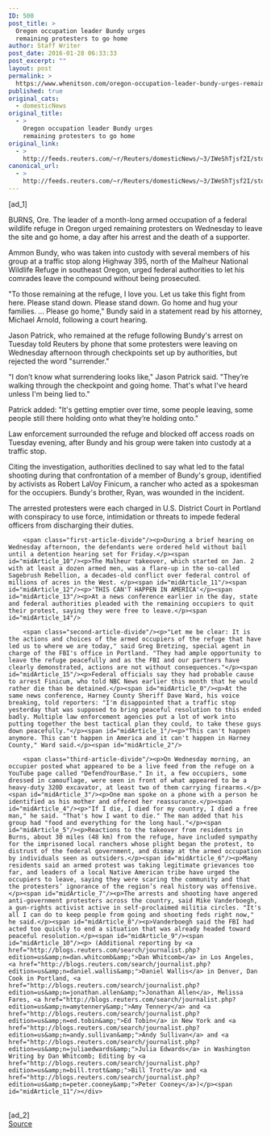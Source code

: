 ```yaml
---
ID: 500
post_title: >
  Oregon occupation leader Bundy urges
  remaining protesters to go home
author: Staff Writer
post_date: 2016-01-28 06:33:33
post_excerpt: ""
layout: post
permalink: >
  https://www.whenitson.com/oregon-occupation-leader-bundy-urges-remaining-protesters-to-go-home/
published: true
original_cats:
  - domesticNews
original_title:
  - >
    Oregon occupation leader Bundy urges
    remaining protesters to go home
original_link:
  - >
    http://feeds.reuters.com/~r/Reuters/domesticNews/~3/IWeShTjsf2I/story01.htm
canonical_url:
  - >
    http://feeds.reuters.com/~r/Reuters/domesticNews/~3/IWeShTjsf2I/story01.htm
---
```

 [ad_1]
<br><div id="articleText">
<span id="midArticle_start"/>

<span id="midArticle_0"/><span class="focusParagraph" readability="6"><p><span class="articleLocation">BURNS, Ore.</span> The leader of a month-long armed occupation of a federal wildlife refuge in Oregon urged remaining protesters on Wednesday to leave the site and go home, a day after his arrest and the death of a supporter.</p></span><span id="midArticle_1"/><p>Ammon Bundy, who was taken into custody with several members of his group at a traffic stop along Highway 395, north of the Malheur National Wildlife Refuge in southeast Oregon, urged federal authorities to let his comrades leave the compound without being prosecuted. </p><span id="midArticle_2"/><p>"To those remaining at the refuge, I love you. Let us take this fight from here. Please stand down. Please stand down. Go home and hug your families. ... Please go home," Bundy said in a statement read by his attorney, Michael Arnold, following a court hearing. </p><span id="midArticle_3"/><p>Jason Patrick, who remained at the refuge following Bundy's arrest on Tuesday told Reuters by phone that some protesters were leaving on Wednesday afternoon through checkpoints set up by authorities, but rejected the word "surrender."</p><span id="midArticle_4"/><p>"I don’t know what surrendering looks like," Jason Patrick said. "They’re walking through the checkpoint and going home. That's what I've heard unless I'm being lied to." </p><span id="midArticle_5"/><p>Patrick added: "It's getting emptier over time, some people leaving, some people still there holding onto what they’re holding onto."</p><span id="midArticle_6"/><p>Law enforcement surrounded the refuge and blocked off access roads on Tuesday evening, after Bundy and his group were taken into custody at a traffic stop.</p><span id="midArticle_7"/><p>Citing the investigation, authorities declined to say what led to the fatal shooting during that confrontation of a member of Bundy's group, identified by activists as Robert LaVoy Finicum, a rancher who acted as a spokesman for the occupiers. Bundy's brother, Ryan, was wounded in the incident.</p><span id="midArticle_8"/><p>The arrested protesters were each charged in U.S. District Court in Portland with conspiracy to use force, intimidation or threats to impede federal officers from discharging their duties.</p><span id="midArticle_9"/>
        
        <span class="first-article-divide"/><p>During a brief hearing on Wednesday afternoon, the defendants were ordered held without bail until a detention hearing set for Friday.</p><span id="midArticle_10"/><p>The Malheur takeover, which started on Jan. 2 with at least a dozen armed men, was a flare-up in the so-called Sagebrush Rebellion, a decades-old conflict over federal control of millions of acres in the West. </p><span id="midArticle_11"/><span id="midArticle_12"/><p>'THIS CAN'T HAPPEN IN AMERICA'</p><span id="midArticle_13"/><p>At a news conference earlier in the day, state and federal authorities pleaded with the remaining occupiers to quit their protest, saying they were free to leave.</p><span id="midArticle_14"/>
        
        <span class="second-article-divide"/><p>"Let me be clear: It is the actions and choices of the armed occupiers of the refuge that have led us to where we are today," said Greg Bretzing, special agent in charge of the FBI's office in Portland. "They had ample opportunity to leave the refuge peacefully and as the FBI and our partners have clearly demonstrated, actions are not without consequences."</p><span id="midArticle_15"/><p>Federal officials say they had probable cause to arrest Finicum, who told NBC News earlier this month that he would rather die than be detained.</p><span id="midArticle_0"/><p>At the same news conference, Harney County Sheriff Dave Ward, his voice breaking, told reporters: "I'm disappointed that a traffic stop yesterday that was supposed to bring peaceful resolution to this ended badly. Multiple law enforcement agencies put a lot of work into putting together the best tactical plan they could, to take these guys down peacefully."</p><span id="midArticle_1"/><p>"This can't happen anymore. This can't happen in America and it can't happen in Harney County," Ward said.</p><span id="midArticle_2"/>
        
        <span class="third-article-divide"/><p>On Wednesday morning, an occupier posted what appeared to be a live feed from the refuge on a YouTube page called "DefendYourBase." In it, a few occupiers, some dressed in camouflage, were seen in front of what appeared to be a heavy-duty 320D excavator, at least two of them carrying firearms.</p><span id="midArticle_3"/><p>One man spoke on a phone with a person he identified as his mother and offered her reassurance.</p><span id="midArticle_4"/><p>"If I die, I died for my country, I died a free man," he said. "That's how I want to die." The man added that his group had "food and everything for the long haul."</p><span id="midArticle_5"/><p>Reactions to the takeover from residents in Burns, about 30 miles (48 km) from the refuge, have included sympathy for the imprisoned local ranchers whose plight began the protest, to distrust of the federal government, and dismay at the armed occupation by individuals seen as outsiders.</p><span id="midArticle_6"/><p>Many residents said an armed protest was taking legitimate grievances too far, and leaders of a local Native American tribe have urged the occupiers to leave, saying they were scaring the community and that the protesters’ ignorance of the region’s real history was offensive.</p><span id="midArticle_7"/><p>The arrests and shooting have angered anti-government protesters across the country, said Mike Vanderboegh, a gun-rights activist active in self-proclaimed militia circles. "It's all I can do to keep people from going and shooting feds right now," he said.</p><span id="midArticle_8"/><p>Vanderboegh said the FBI had acted too quickly to end a situation that was already headed toward peaceful resolution.</p><span id="midArticle_9"/><span id="midArticle_10"/><p> (Additional reporting by <a href="http://blogs.reuters.com/search/journalist.php?edition=us&amp;n=dan.whitcomb&amp;">Dan Whitcomb</a> in Los Angeles, <a href="http://blogs.reuters.com/search/journalist.php?edition=us&amp;n=daniel.wallis&amp;">Daniel Wallis</a> in Denver, Dan Cook in Portland, <a href="http://blogs.reuters.com/search/journalist.php?edition=us&amp;n=jonathan.allen&amp;">Jonathan Allen</a>, Melissa Fares, <a href="http://blogs.reuters.com/search/journalist.php?edition=us&amp;n=amytennery&amp;">Amy Tennery</a> and <a href="http://blogs.reuters.com/search/journalist.php?edition=us&amp;n=ed.tobin&amp;">Ed Tobin</a> in New York and <a href="http://blogs.reuters.com/search/journalist.php?edition=us&amp;n=andy.sullivan&amp;">Andy Sullivan</a> and <a href="http://blogs.reuters.com/search/journalist.php?edition=us&amp;n=juliaedwards&amp;">Julia Edwards</a> in Washington Writing by Dan Whitcomb; Editing by <a href="http://blogs.reuters.com/search/journalist.php?edition=us&amp;n=bill.trott&amp;">Bill Trott</a> and <a href="http://blogs.reuters.com/search/journalist.php?edition=us&amp;n=peter.cooney&amp;">Peter Cooney</a>)</p><span id="midArticle_11"/></div>
<br>[ad_2]
<br><a href="http://feeds.reuters.com/~r/Reuters/domesticNews/~3/IWeShTjsf2I/story01.htm">Source </a>